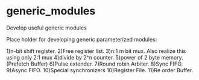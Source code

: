 # generic_modules
Develop useful generic modules

Place holder for developing generic parameterized modules:

1)n-bit shift register.
2)Free register list.
3)n:1 m bit mux. Also realize this using only 2:1 mux
4)divide by 2^n counter.
5)power of 2 byte memory.(Prefetch Buffer)
6)Pulse extender.
7)Round robin Arbiter.
8)Sync FIFO.
9)Async FIFO.
10)Special synchronizers
10)Register File.
11)Re order Buffer.

